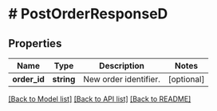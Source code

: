 # # PostOrderResponseD

## Properties

Name | Type | Description | Notes
------------ | ------------- | ------------- | -------------
**order_id** | **string** | New order identifier. | [optional]

[[Back to Model list]](../../README.md#models) [[Back to API list]](../../README.md#endpoints) [[Back to README]](../../README.md)
